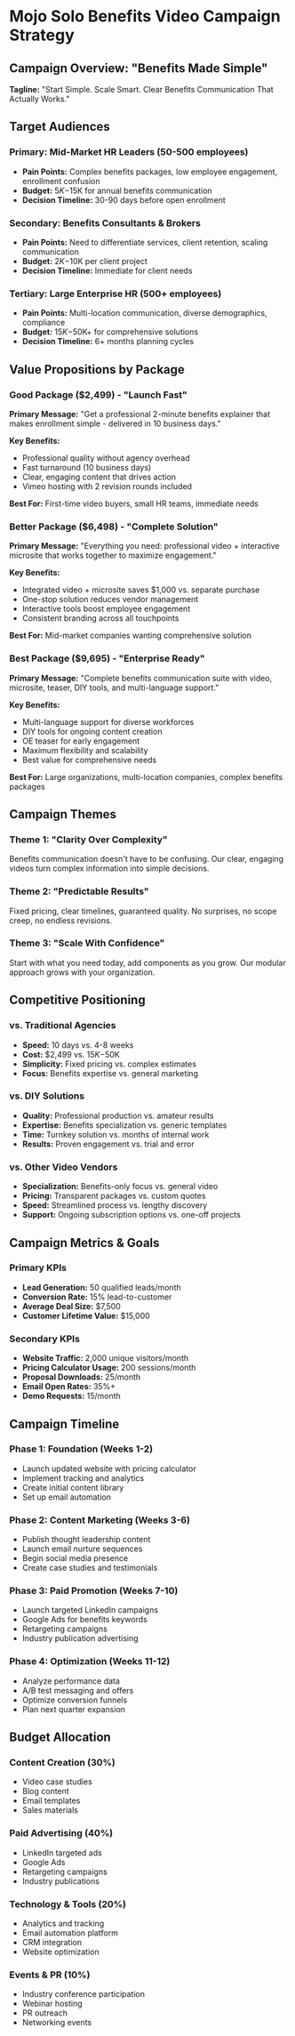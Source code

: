 # Mojo Solo Benefits Video Campaign Strategy

## Campaign Overview: "Benefits Made Simple"

**Tagline:** "Start Simple. Scale Smart. Clear Benefits Communication That Actually Works."

## Target Audiences

### Primary: Mid-Market HR Leaders (50-500 employees)
- **Pain Points:** Complex benefits packages, low employee engagement, enrollment confusion
- **Budget:** $5K-$15K for annual benefits communication
- **Decision Timeline:** 30-90 days before open enrollment

### Secondary: Benefits Consultants & Brokers
- **Pain Points:** Need to differentiate services, client retention, scaling communication
- **Budget:** $2K-$10K per client project
- **Decision Timeline:** Immediate for client needs

### Tertiary: Large Enterprise HR (500+ employees)
- **Pain Points:** Multi-location communication, diverse demographics, compliance
- **Budget:** $15K-$50K+ for comprehensive solutions
- **Decision Timeline:** 6+ months planning cycles

## Value Propositions by Package

### Good Package ($2,499) - "Launch Fast"
**Primary Message:** "Get a professional 2-minute benefits explainer that makes enrollment simple - delivered in 10 business days."

**Key Benefits:**
- Professional quality without agency overhead
- Fast turnaround (10 business days)
- Clear, engaging content that drives action
- Vimeo hosting with 2 revision rounds included

**Best For:** First-time video buyers, small HR teams, immediate needs

### Better Package ($6,498) - "Complete Solution"
**Primary Message:** "Everything you need: professional video + interactive microsite that works together to maximize engagement."

**Key Benefits:**
- Integrated video + microsite saves $1,000 vs. separate purchase
- One-stop solution reduces vendor management
- Interactive tools boost employee engagement
- Consistent branding across all touchpoints

**Best For:** Mid-market companies wanting comprehensive solution

### Best Package ($9,695) - "Enterprise Ready"
**Primary Message:** "Complete benefits communication suite with video, microsite, teaser, DIY tools, and multi-language support."

**Key Benefits:**
- Multi-language support for diverse workforces
- DIY tools for ongoing content creation
- OE teaser for early engagement
- Maximum flexibility and scalability
- Best value for comprehensive needs

**Best For:** Large organizations, multi-location companies, complex benefits packages

## Campaign Themes

### Theme 1: "Clarity Over Complexity"
Benefits communication doesn't have to be confusing. Our clear, engaging videos turn complex information into simple decisions.

### Theme 2: "Predictable Results"
Fixed pricing, clear timelines, guaranteed quality. No surprises, no scope creep, no endless revisions.

### Theme 3: "Scale With Confidence"
Start with what you need today, add components as you grow. Our modular approach grows with your organization.

## Competitive Positioning

### vs. Traditional Agencies
- **Speed:** 10 days vs. 4-8 weeks
- **Cost:** $2,499 vs. $15K-$50K
- **Simplicity:** Fixed pricing vs. complex estimates
- **Focus:** Benefits expertise vs. general marketing

### vs. DIY Solutions
- **Quality:** Professional production vs. amateur results
- **Expertise:** Benefits specialization vs. generic templates
- **Time:** Turnkey solution vs. months of internal work
- **Results:** Proven engagement vs. trial and error

### vs. Other Video Vendors
- **Specialization:** Benefits-only focus vs. general video
- **Pricing:** Transparent packages vs. custom quotes
- **Speed:** Streamlined process vs. lengthy discovery
- **Support:** Ongoing subscription options vs. one-off projects

## Campaign Metrics & Goals

### Primary KPIs
- **Lead Generation:** 50 qualified leads/month
- **Conversion Rate:** 15% lead-to-customer
- **Average Deal Size:** $7,500
- **Customer Lifetime Value:** $15,000

### Secondary KPIs
- **Website Traffic:** 2,000 unique visitors/month
- **Pricing Calculator Usage:** 200 sessions/month
- **Proposal Downloads:** 25/month
- **Email Open Rates:** 35%+
- **Demo Requests:** 15/month

## Campaign Timeline

### Phase 1: Foundation (Weeks 1-2)
- Launch updated website with pricing calculator
- Implement tracking and analytics
- Create initial content library
- Set up email automation

### Phase 2: Content Marketing (Weeks 3-6)
- Publish thought leadership content
- Launch email nurture sequences
- Begin social media presence
- Create case studies and testimonials

### Phase 3: Paid Promotion (Weeks 7-10)
- Launch targeted LinkedIn campaigns
- Google Ads for benefits keywords
- Retargeting campaigns
- Industry publication advertising

### Phase 4: Optimization (Weeks 11-12)
- Analyze performance data
- A/B test messaging and offers
- Optimize conversion funnels
- Plan next quarter expansion

## Budget Allocation

### Content Creation (30%)
- Video case studies
- Blog content
- Email templates
- Sales materials

### Paid Advertising (40%)
- LinkedIn targeted ads
- Google Ads
- Retargeting campaigns
- Industry publications

### Technology & Tools (20%)
- Analytics and tracking
- Email automation platform
- CRM integration
- Website optimization

### Events & PR (10%)
- Industry conference participation
- Webinar hosting
- PR outreach
- Networking events
